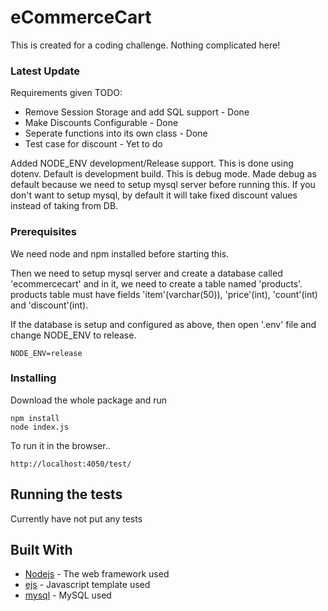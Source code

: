 # eCommerceCart

This is created for a coding challenge. Nothing complicated here!

### Latest Update
Requirements given TODO:
* Remove Session Storage and add SQL support - Done
* Make Discounts Configurable - Done
* Seperate functions into its own class - Done
* Test case for discount - Yet to do

Added NODE_ENV development/Release support. This is done using dotenv.
Default is development build. This is debug mode. Made debug as default because we need to setup mysql server before running this. If you don't want to setup mysql, by default it will take fixed discount values instead of taking from DB.

### Prerequisites

We need node and npm installed before starting this.

Then we need to setup mysql server and create a database called 'ecommercecart' and in it, we need to create a table named 'products'.
products table must have fields 'item'(varchar(50)), 'price'(int), 'count'(int) and 'discount'(int).

If the database is setup and configured as above, then open '.env' file and change NODE_ENV to release.
```
NODE_ENV=release
```

### Installing

Download the whole package and run

```
npm install
node index.js
```
To run it in the browser..

```
http://localhost:4050/test/
```

## Running the tests

Currently have not put any tests

## Built With

* [Nodejs](https://nodejs.org/en/) - The web framework used
* [ejs](https://ejs.co/) - Javascript template used
* [mysql](https://www.npmjs.com/package/mysql) - MySQL used
